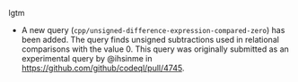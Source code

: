 lgtm
* A new query (`cpp/unsigned-difference-expression-compared-zero`) has been added. The query finds unsigned subtractions used in relational comparisons with the value 0. This query was originally submitted as an experimental query by @ihsinme in https://github.com/github/codeql/pull/4745.
